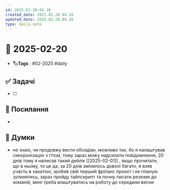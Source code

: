 ```yaml
---
id: 2025.02.20.04.26
created_date: 2025.02.20.04.26
updated_date: 2025.02.20.04.26
type: daily-note
---
```


# 📅 2025-02-20
- **🏷️Tags** : #02-2025 #daily 
## ✅ Задачі
- [ ]  
## 🔗 Посилання
- 
## 🧠 Думки
- не знаю, чи продовжу вести обсидіан, можливо так, бо я налаштував синхронізацію з гітом, тому зараз можу надсилати повідомлення, 20 днів тому я написав такий дейлік [[2025-02-01]] , якщо прочитати, що в ньому, то це да, за 20 днів змінилось доволі багато, я взяв участь в хакатоні, зробив свій перший фріланс проєкт і не планую зупинятись, зараз пройду тайпскрипт та почну писати резюме до команій, мені треба влаштуватись на роботу до середини весни